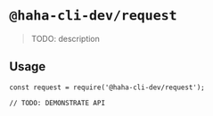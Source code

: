 # `@haha-cli-dev/request`

> TODO: description

## Usage

```
const request = require('@haha-cli-dev/request');

// TODO: DEMONSTRATE API
```
